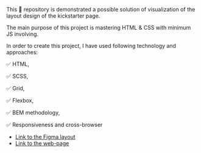 This 📁 repository is demonstrated a possible solution of visualization of the layout design of the kickstarter page.

The main purpose of this project is mastering HTML & CSS with minimum JS involving.

In order to create this project, I have used following technology and approaches:

✅ HTML,

✅ SCSS,

✅ Grid,

✅ Flexbox,

✅ BEM methodology,

✅ Responsiveness and cross-browser


- [Link to the Figma layout](https://www.figma.com/file/Ujp7bCFuvuJlkn8TSbQPSZ/%E2%84%9611-(kickstarter)?node-id=0%3A1)
- [Link to the web-page](https://zubov-illia.github.io/kickstarter-landing/)
